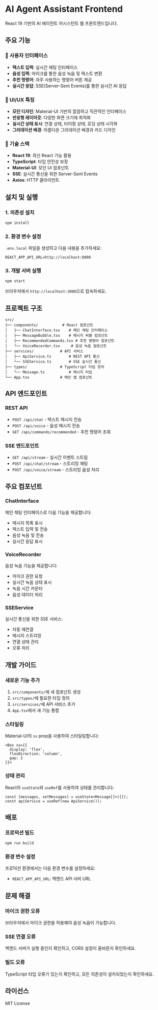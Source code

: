 # AI Agent Assistant Frontend

React 19 기반의 AI 에이전트 어시스턴트 웹 프론트엔드입니다.

## 주요 기능

### 🎯 사용자 인터페이스
- **텍스트 입력**: 실시간 채팅 인터페이스
- **음성 입력**: 마이크를 통한 음성 녹음 및 텍스트 변환
- **추천 명령어**: 자주 사용하는 명령어 버튼 제공
- **실시간 응답**: SSE(Server-Sent Events)를 통한 실시간 AI 응답

### 🎨 UI/UX 특징
- **모던 디자인**: Material-UI 기반의 깔끔하고 직관적인 인터페이스
- **반응형 레이아웃**: 다양한 화면 크기에 최적화
- **실시간 상태 표시**: 연결 상태, 타이핑 상태, 로딩 상태 시각화
- **그라데이션 배경**: 아름다운 그라데이션 배경과 카드 디자인

### 🔧 기술 스택
- **React 19**: 최신 React 기능 활용
- **TypeScript**: 타입 안전성 보장
- **Material-UI**: 모던 UI 컴포넌트
- **SSE**: 실시간 통신을 위한 Server-Sent Events
- **Axios**: HTTP 클라이언트

## 설치 및 실행

### 1. 의존성 설치
```bash
npm install
```

### 2. 환경 변수 설정
`.env.local` 파일을 생성하고 다음 내용을 추가하세요:
```
REACT_APP_API_URL=http://localhost:8000
```

### 3. 개발 서버 실행
```bash
npm start
```

브라우저에서 `http://localhost:3000`으로 접속하세요.

## 프로젝트 구조

```
src/
├── components/           # React 컴포넌트
│   ├── ChatInterface.tsx    # 메인 채팅 인터페이스
│   ├── MessageBubble.tsx    # 메시지 버블 컴포넌트
│   ├── RecommendedCommands.tsx # 추천 명령어 컴포넌트
│   └── VoiceRecorder.tsx     # 음성 녹음 컴포넌트
├── services/            # API 서비스
│   ├── ApiService.ts        # REST API 통신
│   └── SSEService.ts        # SSE 실시간 통신
├── types/               # TypeScript 타입 정의
│   └── Message.ts           # 메시지 타입
└── App.tsx              # 메인 앱 컴포넌트
```

## API 엔드포인트

### REST API
- `POST /api/chat` - 텍스트 메시지 전송
- `POST /api/voice` - 음성 메시지 전송
- `GET /api/commands/recommended` - 추천 명령어 조회

### SSE 엔드포인트
- `GET /api/stream` - 실시간 이벤트 스트림
- `POST /api/chat/stream` - 스트리밍 채팅
- `POST /api/voice/stream` - 스트리밍 음성 처리

## 주요 컴포넌트

### ChatInterface
메인 채팅 인터페이스로 다음 기능을 제공합니다:
- 메시지 목록 표시
- 텍스트 입력 및 전송
- 음성 녹음 및 전송
- 실시간 응답 표시

### VoiceRecorder
음성 녹음 기능을 제공합니다:
- 마이크 권한 요청
- 실시간 녹음 상태 표시
- 녹음 시간 카운터
- 음성 데이터 처리

### SSEService
실시간 통신을 위한 SSE 서비스:
- 자동 재연결
- 메시지 스트리밍
- 연결 상태 관리
- 오류 처리

## 개발 가이드

### 새로운 기능 추가
1. `src/components/`에 새 컴포넌트 생성
2. `src/types/`에 필요한 타입 정의
3. `src/services/`에 API 서비스 추가
4. `App.tsx`에서 새 기능 통합

### 스타일링
Material-UI의 `sx` prop을 사용하여 스타일링합니다:
```tsx
<Box sx={{ 
  display: 'flex', 
  flexDirection: 'column',
  gap: 2 
}}>
```

### 상태 관리
React의 `useState`와 `useRef`를 사용하여 상태를 관리합니다:
```tsx
const [messages, setMessages] = useState<Message[]>([]);
const apiService = useRef(new ApiService());
```

## 배포

### 프로덕션 빌드
```bash
npm run build
```

### 환경 변수 설정
프로덕션 환경에서는 다음 환경 변수를 설정하세요:
- `REACT_APP_API_URL`: 백엔드 API 서버 URL

## 문제 해결

### 마이크 권한 오류
브라우저에서 마이크 권한을 허용해야 음성 녹음이 가능합니다.

### SSE 연결 오류
백엔드 서버가 실행 중인지 확인하고, CORS 설정이 올바른지 확인하세요.

### 빌드 오류
TypeScript 타입 오류가 있는지 확인하고, 모든 의존성이 설치되었는지 확인하세요.

## 라이선스

MIT License